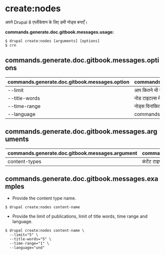 # create:nodes
अपने Drupal 8 एप्लीकेशन के लिए डमी नोड्स बनाएँ।

**commands.generate.doc.gitbook.messages.usage:**
```
$ drupal create:nodes [arguments] [options]
$ crn  
```

## commands.generate.doc.gitbook.messages.options
commands.generate.doc.gitbook.messages.option | commands.generate.doc.gitbook.messages.details
-------|-------------
--limit | आप कितने भी नोड्स बना सकते है
--title-words | नोड टाइटल्स में शब्दों की अधिकतम संख्या
--time-range | नोड्स दिनांकित किया जाना चाहिए की कितनी दूर समय में वापस होगा
--language | commands.create.nodes.options.language

## commands.generate.doc.gitbook.messages.arguments
commands.generate.doc.gitbook.messages.argument | commands.generate.doc.gitbook.messages.details
---------|-------------
content-types | कंटेंट टाइप(स) का उपयोग नोड क्रिएशन में किया जाता है।

## commands.generate.doc.gitbook.messages.examples
* Provide the content type name.
```
$ drupal create:nodes content-name
```
* Provide the limit of publications, limit of title words, time range and language.
```
$ drupal create:nodes content-name \
  --limit="5" \
  --title-words="5" \
  --time-range="1" \
  --language="und"

```
